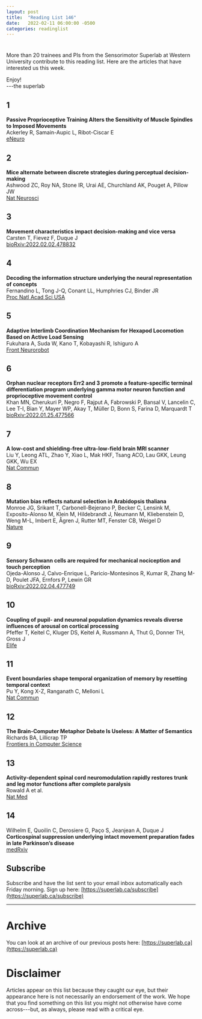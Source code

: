 ```yaml
---
layout: post
title:  "Reading List 146"
date:   2022-02-11 06:00:00 -0500
categories: readinglist
---
```


# 

More than 20 trainees and PIs from the Sensorimotor Superlab at Western University contribute to this reading list. Here are the articles that have interested us this week.

Enjoy!  
---the superlab

## 1
**Passive Proprioceptive Training Alters the Sensitivity of Muscle Spindles to Imposed Movements**  
Ackerley R, Samain-Aupic L, Ribot-Ciscar E  
[eNeuro](https://dx.doi.org/10.1523/ENEURO.0249-21.2021)

## 2
**Mice alternate between discrete strategies during perceptual decision-making**  
Ashwood ZC, Roy NA, Stone IR, Urai AE, Churchland AK, Pouget A, Pillow JW  
[Nat Neurosci](https://www.nature.com/articles/s41593-021-01007-z)

## 3
**Movement characteristics impact decision-making and vice versa**  
Carsten T, Fievez F, Duque J  
[bioRxiv:2022.02.02.478832](https://www.biorxiv.org/content/10.1101/2022.02.02.478832v1)

## 4
**Decoding the information structure underlying the neural representation of concepts**  
Fernandino L, Tong J-Q, Conant LL, Humphries CJ, Binder JR  
[Proc Natl Acad Sci USA](https://dx.doi.org/10.1073/pnas.2108091119)

## 5
**Adaptive Interlimb Coordination Mechanism for Hexapod Locomotion Based on Active Load Sensing**  
Fukuhara A, Suda W, Kano T, Kobayashi R, Ishiguro A  
[Front Neurorobot](https://www.frontiersin.org/article/10.3389/fnbot.2022.645683)

## 6
**Orphan nuclear receptors Err2 and 3 promote a feature-specific terminal differentiation program underlying gamma motor neuron function and proprioceptive movement control**  
Khan MN, Cherukuri P, Negro F, Rajput A, Fabrowski P, Bansal V, Lancelin C, Lee T-I, Bian Y, Mayer WP, Akay T, Müller D, Bonn S, Farina D, Marquardt T  
[bioRxiv:2022.01.25.477566](https://www.biorxiv.org/content/10.1101/2022.01.25.477566v1)

## 7
**A low-cost and shielding-free ultra-low-field brain MRI scanner**  
Liu Y, Leong ATL, Zhao Y, Xiao L, Mak HKF, Tsang ACO, Lau GKK, Leung GKK, Wu EX  
[Nat Commun](https://dx.doi.org/10.1038/s41467-021-27317-1)

## 8
**Mutation bias reflects natural selection in Arabidopsis thaliana**  
Monroe JG, Srikant T, Carbonell-Bejerano P, Becker C, Lensink M, Exposito-Alonso M, Klein M, Hildebrandt J, Neumann M, Kliebenstein D, Weng M-L, Imbert E, Ågren J, Rutter MT, Fenster CB, Weigel D  
[Nature](https://dx.doi.org/10.1038/s41586-021-04269-6)

## 9
**Sensory Schwann cells are required for mechanical nociception and touch perception**  
Ojeda-Alonso J, Calvo-Enrique L, Paricio-Montesinos R, Kumar R, Zhang M-D, Poulet JFA, Ernfors P, Lewin GR  
[bioRxiv:2022.02.04.477749](https://www.biorxiv.org/content/10.1101/2022.02.04.477749v1)

## 10
**Coupling of pupil- and neuronal population dynamics reveals diverse influences of arousal on cortical processing**  
Pfeffer T, Keitel C, Kluger DS, Keitel A, Russmann A, Thut G, Donner TH, Gross J  
[Elife](https://dx.doi.org/10.7554/eLife.71890)

## 11
**Event boundaries shape temporal organization of memory by resetting temporal context**  
Pu Y, Kong X-Z, Ranganath C, Melloni L  
[Nat Commun](https://dx.doi.org/10.1038/s41467-022-28216-9)

## 12
**The Brain-Computer Metaphor Debate Is Useless: A Matter of Semantics**  
Richards BA, Lillicrap TP  
[Frontiers in Computer Science](https://www.frontiersin.org/article/10.3389/fcomp.2022.810358)

## 13
**Activity-dependent spinal cord neuromodulation rapidly restores trunk and leg motor functions after complete paralysis**  
Rowald A et al.  
[Nat Med](https://dx.doi.org/10.1038/s41591-021-01663-5)

## 14
Wilhelm E, Quoilin C, Derosiere G, Paço S, Jeanjean A, Duque J  
**Corticospinal suppression underlying intact movement preparation fades in late Parkinson’s disease**  
[medRxiv](https://medrxiv.org/lookup/doi/10.1101/2022.02.03.22269055)



## Subscribe
Subscribe and have the list sent to your email inbox automatically each Friday morning. Sign up here: [https://superlab.ca/subscribe](https://superlab.ca/subscribe)


---
# Archive
You can look at an archive of our previous posts here: [https://superlab.ca](https://superlab.ca)


# Disclaimer
Articles appear on this list because they caught our eye, but their appearance here is not necessarily an endorsement of the work. We hope that you find something on this list you might not otherwise have come across---but, as always, please read with a critical eye.
